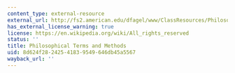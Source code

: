```yaml
---
content_type: external-resource
external_url: http://fs2.american.edu/dfagel/www/ClassResources/Philosophical%20Gloassary.htm
has_external_license_warning: true
license: https://en.wikipedia.org/wiki/All_rights_reserved
status: ''
title: Philosophical Terms and Methods
uid: 8d624f28-2425-4183-9549-646db45a5567
wayback_url: ''
---
```

